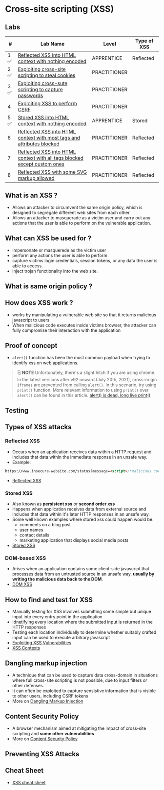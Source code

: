 
# Cross-site scripting (XSS)

## Labs

| #    | Lab Name                                                                                                                                                                      | Level        | Type of XSS |
| ---- | ----------------------------------------------------------------------------------------------------------------------------------------------------------------------------- | ------------ | ----------- |
| 1 ✅ | [Reflected XSS into HTML context with nothing encoded](Reflected%20XSS%20into%20HTML%20context%20with%20nothing%20encoded.md)                                                 | APPRENTICE   | Reflected   |
| 2 ✅ | [Exploiting cross-site scripting to steal cookies](Exploiting%20cross-site%20scripting%20to%20steal%20cookies.md)                                                             | PRACTITIONER |             |
| 3 ✅ | [Exploiting cross-sute scripting to capture passwords](Exploiting%20cross-sute%20scripting%20to%20capture%20passwords.md)                                                     | PRACTITIONER |             |
| 4    | [Exploiting XSS to perform CSRF](Exploiting%20XSS%20to%20perform%20CSRF.md)                                                                                                   | PRACTITIONER |             |
| 5 ✅ | [Stored XSS into HTML context with nothing encoded](Stored%20XSS%20into%20HTML%20context%20with%20nothing%20encoded.md)                                                       | APPRENTICE   | Stored      |
| 6    | [Reflected XSS into HTML context with most tags and attributes blocked](Reflected%20XSS%20into%20HTML%20context%20with%20most%20tags%20and%20attributes%20blocked.md)         | PRACTITIONER | Reflected   |
| 7    | [Reflected XSS into HTML context with all tags blocked except custom ones](Reflected%20XSS%20into%20HTML%20context%20with%20all%20tags%20blocked%20except%20custom%20ones.md) | PRACTITIONER | Reflected   |
| 8    | [Reflected XSS with some SVG markup allowed](Reflected%20XSS%20with%20some%20SVG%20markup%20allowed.md)                                                                       | PRACTITIONER | Reflected            |


## What is an XSS ?
- Allows an attacker to circumvent the same origin policy, which is designed to segregate different web sites from each other
- Allows an attacker to masquerade as a victim user and carry out any actions that the user is able to perform on the vulnerable application.

## What can XSS be used for ?
- Impersonate or masquerede as the victim user
- perform any actions the user is able to perform
- capture victims login credentials, session tokens, or any data the user is able to access. 
- inject trojan functionality into the web site.

## What is same origin policy ?

## How does XSS work ?
- works by manipulating a vulnerable web site so that it returns malicious javascript to users
- When malicious code executes inside victims browser, the attacker can fully compromise their interaction with the application

## Proof of concept
- `alert()` function has been the most common payload when trying to identify xss on web applications. 
> 🗒️ **NOTE**
> Unfortunately, there's a slight hitch if you are using chrome. In the latest versions after v92 onward (July 20th, 2021), cross-origin `iframes` are prevented from calling `alert()`. In this scenario, try using `print()` function.
> More relevant information to using `print()` over `alert()` can be found in this article. [alert() is dead, long live print()](https://portswigger.net/research/alert-is-dead-long-live-print)

## Testing

## Types of XSS attacks

### Reflected XSS
- Occurs when an application receives data within a HTTP request and includes that data within the immediate response in an unsafe way.
- Example:
```html
https://www.insecure-website.com/status?message=<script>/*malicious code here*/</script>
```
- [Reflected XSS](Reflected%20XSS.md)

### Stored XSS
- Also known as **persistent xss** or **second order xss**
- Happens when application receives data from external source and includes that data within it's later HTTP responses in an unsafe way.
- Some well known examples where stored xss could happen would be: 
	- comments on a blog post 
	- user names
	- contact details
	- marketing application that displays social media posts
- [Stored XSS](Stored%20XSS.md)

### DOM-based XSS
- Arises when an application contains some client-side javascript that processes data from an untrusted source in an unsafe way, **usually by writing the malicious data back to the DOM**.
- [DOM XSS](DOM%20XSS.md)

## How to find and test for XSS 
- Manually testing for XSS involves submitting some simple but unique input into every entry point in the application
- Idnetifying every location where the submitted input is returned in the HTTP responses
- Testing each location individually to determine whether suitably crafted input can be used to execute arbitrary javascript
- [Exploiting XSS Vulnerabilities](Exploiting%20XSS%20%Vulnerabilities.md)
- [XSS Contexts](XSS%20Contexts.md)

## Dangling markup injection
- A technique that can be used to capture data cross-domain in situations where full cross-site scripting is not possible, due to input filters or other defenses.
- It can often be exploited to capture sensistive information that is visible to other users, including CSRF tokens 
- More on [Dangling Markup Injection](Dangling%20Markup%20Injection.md)

## Content Security Policy
 - A browser mechanism aimed at mitigating the impact of cross-site scripting and **some other vulnerabilities**
 - More on [Content Security Policy](Content%20%Security%20%Policy.md)

## Preventing XSS Attacks

## Cheat Sheet
- [XSS cheat sheet](https://portswigger.net/web-security/cross-site-scripting/cheat-sheet)
